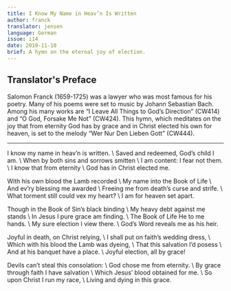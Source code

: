 ```yaml
---
title: I Know My Name in Heav’n Is Written
author: franck
translator: jensen
language: German
issue: i14
date: 2010-11-10
brief: A hymn on the eternal joy of election.
---
```


## Translator's Preface

Salomon Franck (1659-1725) was a lawyer who was most famous for his poetry. Many of his poems were set to music by Johann Sebastian Bach. Among his many works are “I Leave All Things to God’s Direction” (CW414) and “O God, Forsake Me Not” (CW424). This hymn, which meditates on the joy that from eternity God has by grace and in Christ elected his own for heaven, is set to the melody “Wer Nur Den Lieben Gott” (CW444).

---

I know my name in heav’n is written. \\
Saved and redeemed, God’s child I am. \\
When by both sins and sorrows smitten \\
I am content: I fear not them. \\
I know that from eternity \\
God has in Christ elected me. 

With his own blood the Lamb recorded \\
My name into the Book of Life \\
And ev’ry blessing me awarded \\
Freeing me from death’s curse and strife. \\
What torment still could vex my heart? \\
I am for heaven set apart. 

Though in the Book of Sin’s black binding \\
My heavy debt against me stands \\
In Jesus I pure grace am finding. \\
The Book of Life He to me hands. \\
My sure election I view there. \\
God’s Word reveals me as his heir. 

Joyful in death, on Christ relying, \\
I shall put on faith’s wedding dress, \\
Which with his blood the Lamb was dyeing, \\
That this salvation I’d posess \\
And at his banquet have a place. \\
Joyful election, all by grace! 

Devils can’t steal this consolation: \\
God chose me from eternity. \\
By grace through faith I have salvation \\
Which Jesus’ blood obtained for me. \\
So upon Christ I run my race, \\
Living and dying in this grace. 